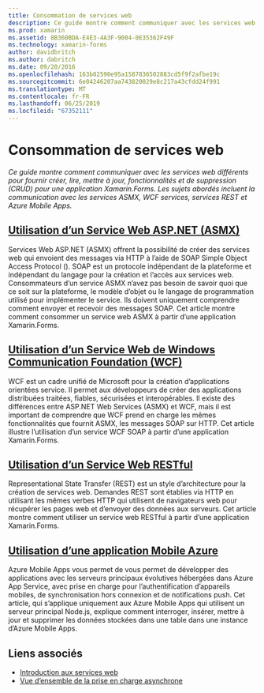 ```yaml
---
title: Consommation de services web
description: Ce guide montre comment communiquer avec les services web différents pour fournir créer, lire, mettre à jour, fonctionnalités et de suppression (CRUD) pour une application Xamarin.Forms. Les sujets abordés incluent la communication avec les services ASMX, WCF services, services REST et Azure Mobile Apps.
ms.prod: xamarin
ms.assetid: 8B360BDA-E4E3-4A3F-9004-0E35362F49F
ms.technology: xamarin-forms
author: davidbritch
ms.author: dabritch
ms.date: 09/20/2016
ms.openlocfilehash: 163b82590e95a1587836502883cd5f9f2afbe19c
ms.sourcegitcommit: 6e04246207aa743820029e8c217a43cfdd24f991
ms.translationtype: MT
ms.contentlocale: fr-FR
ms.lasthandoff: 06/25/2019
ms.locfileid: "67352111"
---
```

# <a name="consuming-web-services"></a>Consommation de services web

_Ce guide montre comment communiquer avec les services web différents pour fournir créer, lire, mettre à jour, fonctionnalités et de suppression (CRUD) pour une application Xamarin.Forms. Les sujets abordés incluent la communication avec les services ASMX, WCF services, services REST et Azure Mobile Apps._

## <a name="consuming-an-aspnet-web-service-asmxxamarin-formsdata-cloudconsumingasmxmd"></a>[Utilisation d’un Service Web ASP.NET (ASMX)](~/xamarin-forms/data-cloud/consuming/asmx.md)

Services Web ASP.NET (ASMX) offrent la possibilité de créer des services web qui envoient des messages via HTTP à l’aide de SOAP Simple Object Access Protocol (). SOAP est un protocole indépendant de la plateforme et indépendant du langage pour la création et l’accès aux services web. Consommateurs d’un service ASMX n’avez pas besoin de savoir quoi que ce soit sur la plateforme, le modèle d’objet ou le langage de programmation utilisé pour implémenter le service. Ils doivent uniquement comprendre comment envoyer et recevoir des messages SOAP. Cet article montre comment consommer un service web ASMX à partir d’une application Xamarin.Forms.

## <a name="consuming-a-windows-communication-foundation-wcf-web-servicexamarin-formsdata-cloudconsumingwcfmd"></a>[Utilisation d’un Service Web de Windows Communication Foundation (WCF)](~/xamarin-forms/data-cloud/consuming/wcf.md)

WCF est un cadre unifié de Microsoft pour la création d’applications orientées service. Il permet aux développeurs de créer des applications distribuées traitées, fiables, sécurisées et interopérables. Il existe des différences entre ASP.NET Web Services (ASMX) et WCF, mais il est important de comprendre que WCF prend en charge les mêmes fonctionnalités que fournit ASMX, les messages SOAP sur HTTP. Cet article illustre l’utilisation d’un service WCF SOAP à partir d’une application Xamarin.Forms.

## <a name="consuming-a-restful-web-servicexamarin-formsdata-cloudconsumingrestmd"></a>[Utilisation d’un Service Web RESTful](~/xamarin-forms/data-cloud/consuming/rest.md)

Representational State Transfer (REST) est un style d’architecture pour la création de services web. Demandes REST sont établies via HTTP en utilisant les mêmes verbes HTTP qui utilisent de navigateurs web pour récupérer les pages web et d’envoyer des données aux serveurs. Cet article montre comment utiliser un service web RESTful à partir d’une application Xamarin.Forms.

## <a name="consuming-an-azure-mobile-appxamarin-formsdata-cloudconsumingazuremd"></a>[Utilisation d’une application Mobile Azure](~/xamarin-forms/data-cloud/consuming/azure.md)

Azure Mobile Apps vous permet de vous permet de développer des applications avec les serveurs principaux évolutives hébergées dans Azure App Service, avec prise en charge pour l’authentification d’appareils mobiles, de synchronisation hors connexion et de notifications push. Cet article, qui s’applique uniquement aux Azure Mobile Apps qui utilisent un serveur principal Node.js, explique comment interroger, insérer, mettre à jour et supprimer les données stockées dans une table dans une instance d’Azure Mobile Apps.

## <a name="related-links"></a>Liens associés

- [Introduction aux services web](~/cross-platform/data-cloud/web-services/index.md)
- [Vue d’ensemble de la prise en charge asynchrone](~/cross-platform/platform/async.md)
